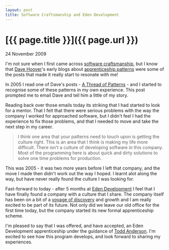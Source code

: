 ```yaml
--- 
layout: post
title: Software Craftsmanship and Eden Development
--- 
```

[{{ page.title }}]({{ page.url }})
==================================

<p class="date">24 November 2009</p>

I'm not sure when I first came across [software
craftsmanship](http://en.wikipedia.org/wiki/Software_Craftsmanship), but I know
that [Dave Hoover](http://twitter.com/edentodd)'s early blogs about
[apprenticeship patterns](http://oreilly.com/catalog/9780596518387) were some of
the posts that made it really start to resonate with me!

In 2005 I read one of Dave's posts - [A Thread of
Patterns](http://redsquirrel.com/cgi-bin/dave/2005/04/12#a.thread.of.patterns) -
and I started to recognise some of these patterns in my own experience. This
post prompted me to email Dave and tell him a little of my story.

Reading back over those emails today its striking that I had started to look for
a mentor. That I felt that there were serious problems with the way the company
I worked for approached software, but I didn't feel I had the experience to fix
those problems, and that I needed to move and take the next step in my career.

> I think one area that your patterns need to touch upon is getting the culture
> right. This is an area that I think is making my life more difficult. There
> isn't a culture of developing software in this company. Most of the
> programming here is about quick and dirty solutions to solve one time problems
> for production.

This was 2005 - it was two more years before I left that company, and the move I
made then didn't work out the way I hoped. I learnt alot along the way, but have
never really found the culture I was looking for.

Fast-forward to today - after 5 months at [Eden
Development](http://edendevelopment.co.uk/) I feel that I have finally found a
company with a culture that I share. The company itself has been on a bit of a
[voyage of
discovery](http://blog.edendevelopment.co.uk/2009/10/13/software-craftsmanship-a-meeting-of-minds/)
and growth and I am really excited to be part of its future. Not only did we
leave our old office for the first time today, but the company started its new
formal apprenticeship scheme.

I'm pleased to say that I was offered, and have accepted, an Eden Development
apprenticeship under the guidance of [Todd
Anderson](http://twitter.com/edentodd). I'm excited to see how this program
develops, and look forward to sharing my experiences.
